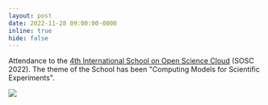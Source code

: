 ```yaml
---
layout: post
date: 2022-11-28 09:00:00-0000
inline: true
hide: false
---
```


Attendance to the [4th International School on Open Science Cloud](https://agenda.infn.it/event/31408) (SOSC 2022). The theme of the School has been "Computing Models for Scientific Experiments".

<div class="row mt-3 align-items-center justify-content-sm-center">
    <div class="col-sm-6 mt-3 mt-md-0">
        <img class="img-fluid rounded z-depth-1" src="{{ site.baseurl }}/assets/img/SOSC_2022_diploma.jpeg">
    </div>
</div>
